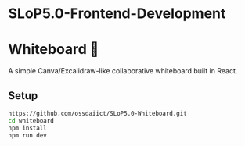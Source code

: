 # SLoP5.0-Frontend-Development
# Whiteboard 🎨
A simple Canva/Excalidraw-like collaborative whiteboard built in React.

## Setup
```bash
https://github.com/ossdaiict/SLoP5.0-Whiteboard.git
cd whiteboard
npm install
npm run dev
